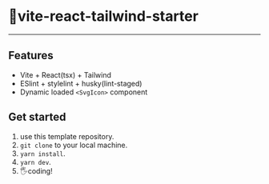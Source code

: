 # 🚀vite-react-tailwind-starter

---
## Features
* Vite + React(tsx) + Tailwind
* ESlint + stylelint + husky(lint-staged)
* Dynamic loaded `<SvgIcon>` component

## Get started
1. use this template repository.
2. `git clone` to your local machine.
3. `yarn install`.
4. `yarn dev`.
5. 🖐️coding!
